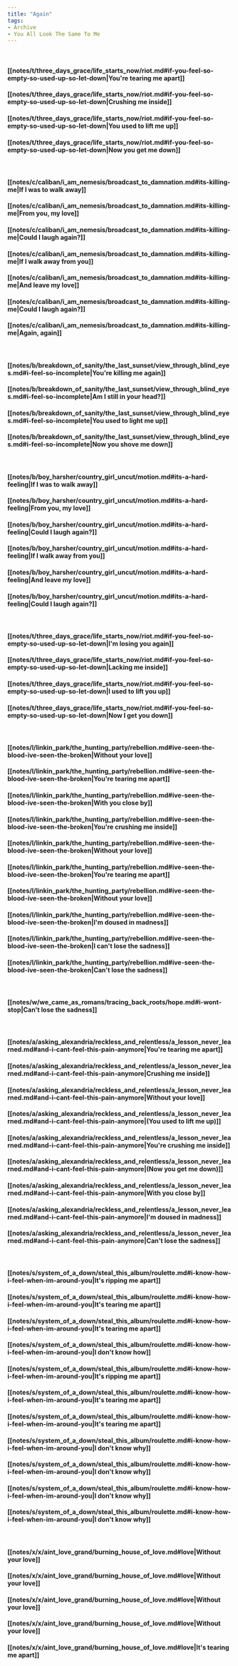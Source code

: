 ```yaml
---
title: "Again"
tags:
- Archive
- You All Look The Same To Me
---
```

&nbsp;
#### [[notes/t/three_days_grace/life_starts_now/riot.md#if-you-feel-so-empty-so-used-up-so-let-down|You're tearing me apart]]
#### [[notes/t/three_days_grace/life_starts_now/riot.md#if-you-feel-so-empty-so-used-up-so-let-down|Crushing me inside]]
#### [[notes/t/three_days_grace/life_starts_now/riot.md#if-you-feel-so-empty-so-used-up-so-let-down|You used to lift me up]]
#### [[notes/t/three_days_grace/life_starts_now/riot.md#if-you-feel-so-empty-so-used-up-so-let-down|Now you get me down]]
&nbsp;
#### [[notes/c/caliban/i_am_nemesis/broadcast_to_damnation.md#its-killing-me|If I was to walk away]]
#### [[notes/c/caliban/i_am_nemesis/broadcast_to_damnation.md#its-killing-me|From you, my love]]
#### [[notes/c/caliban/i_am_nemesis/broadcast_to_damnation.md#its-killing-me|Could I laugh again?]]
#### [[notes/c/caliban/i_am_nemesis/broadcast_to_damnation.md#its-killing-me|If I walk away from you]]
#### [[notes/c/caliban/i_am_nemesis/broadcast_to_damnation.md#its-killing-me|And leave my love]]
#### [[notes/c/caliban/i_am_nemesis/broadcast_to_damnation.md#its-killing-me|Could I laugh again?]]
#### [[notes/c/caliban/i_am_nemesis/broadcast_to_damnation.md#its-killing-me|Again, again]]
&nbsp;
#### [[notes/b/breakdown_of_sanity/the_last_sunset/view_through_blind_eyes.md#i-feel-so-incomplete|You're killing me again]]
#### [[notes/b/breakdown_of_sanity/the_last_sunset/view_through_blind_eyes.md#i-feel-so-incomplete|Am I still in your head?]]
#### [[notes/b/breakdown_of_sanity/the_last_sunset/view_through_blind_eyes.md#i-feel-so-incomplete|You used to light me up]]
#### [[notes/b/breakdown_of_sanity/the_last_sunset/view_through_blind_eyes.md#i-feel-so-incomplete|Now you shove me down]]
&nbsp;
#### [[notes/b/boy_harsher/country_girl_uncut/motion.md#its-a-hard-feeling|If I was to walk away]]
#### [[notes/b/boy_harsher/country_girl_uncut/motion.md#its-a-hard-feeling|From you, my love]]
#### [[notes/b/boy_harsher/country_girl_uncut/motion.md#its-a-hard-feeling|Could I laugh again?]]
#### [[notes/b/boy_harsher/country_girl_uncut/motion.md#its-a-hard-feeling|If I walk away from you]]
#### [[notes/b/boy_harsher/country_girl_uncut/motion.md#its-a-hard-feeling|And leave my love]]
#### [[notes/b/boy_harsher/country_girl_uncut/motion.md#its-a-hard-feeling|Could I laugh again?]]
&nbsp;
#### [[notes/t/three_days_grace/life_starts_now/riot.md#if-you-feel-so-empty-so-used-up-so-let-down|I'm losing you again]]
#### [[notes/t/three_days_grace/life_starts_now/riot.md#if-you-feel-so-empty-so-used-up-so-let-down|Lacking me inside]]
#### [[notes/t/three_days_grace/life_starts_now/riot.md#if-you-feel-so-empty-so-used-up-so-let-down|I used to lift you up]]
#### [[notes/t/three_days_grace/life_starts_now/riot.md#if-you-feel-so-empty-so-used-up-so-let-down|Now I get you down]]
&nbsp;
#### [[notes/l/linkin_park/the_hunting_party/rebellion.md#ive-seen-the-blood-ive-seen-the-broken|Without your love]]
#### [[notes/l/linkin_park/the_hunting_party/rebellion.md#ive-seen-the-blood-ive-seen-the-broken|You're tearing me apart]]
#### [[notes/l/linkin_park/the_hunting_party/rebellion.md#ive-seen-the-blood-ive-seen-the-broken|With you close by]]
#### [[notes/l/linkin_park/the_hunting_party/rebellion.md#ive-seen-the-blood-ive-seen-the-broken|You're crushing me inside]]
#### [[notes/l/linkin_park/the_hunting_party/rebellion.md#ive-seen-the-blood-ive-seen-the-broken|Without your love]]
#### [[notes/l/linkin_park/the_hunting_party/rebellion.md#ive-seen-the-blood-ive-seen-the-broken|You're tearing me apart]]
#### [[notes/l/linkin_park/the_hunting_party/rebellion.md#ive-seen-the-blood-ive-seen-the-broken|Without your love]]
#### [[notes/l/linkin_park/the_hunting_party/rebellion.md#ive-seen-the-blood-ive-seen-the-broken|I'm doused in madness]]
#### [[notes/l/linkin_park/the_hunting_party/rebellion.md#ive-seen-the-blood-ive-seen-the-broken|I can't lose the sadness]]
#### [[notes/l/linkin_park/the_hunting_party/rebellion.md#ive-seen-the-blood-ive-seen-the-broken|Can't lose the sadness]]
&nbsp;
#### [[notes/w/we_came_as_romans/tracing_back_roots/hope.md#i-wont-stop|Can't lose the sadness]]
&nbsp;
#### [[notes/a/asking_alexandria/reckless_and_relentless/a_lesson_never_learned.md#and-i-cant-feel-this-pain-anymore|You're tearing me apart]]
#### [[notes/a/asking_alexandria/reckless_and_relentless/a_lesson_never_learned.md#and-i-cant-feel-this-pain-anymore|Crushing me inside]]
#### [[notes/a/asking_alexandria/reckless_and_relentless/a_lesson_never_learned.md#and-i-cant-feel-this-pain-anymore|Without your love]]
#### [[notes/a/asking_alexandria/reckless_and_relentless/a_lesson_never_learned.md#and-i-cant-feel-this-pain-anymore|(You used to lift me up)]]
#### [[notes/a/asking_alexandria/reckless_and_relentless/a_lesson_never_learned.md#and-i-cant-feel-this-pain-anymore|You're crushing me inside]]
#### [[notes/a/asking_alexandria/reckless_and_relentless/a_lesson_never_learned.md#and-i-cant-feel-this-pain-anymore|(Now you get me down)]]
#### [[notes/a/asking_alexandria/reckless_and_relentless/a_lesson_never_learned.md#and-i-cant-feel-this-pain-anymore|With you close by]]
#### [[notes/a/asking_alexandria/reckless_and_relentless/a_lesson_never_learned.md#and-i-cant-feel-this-pain-anymore|I'm doused in madness]]
#### [[notes/a/asking_alexandria/reckless_and_relentless/a_lesson_never_learned.md#and-i-cant-feel-this-pain-anymore|Can't lose the sadness]]
&nbsp;
#### [[notes/s/system_of_a_down/steal_this_album/roulette.md#i-know-how-i-feel-when-im-around-you|It's ripping me apart]]
#### [[notes/s/system_of_a_down/steal_this_album/roulette.md#i-know-how-i-feel-when-im-around-you|It's tearing me apart]]
#### [[notes/s/system_of_a_down/steal_this_album/roulette.md#i-know-how-i-feel-when-im-around-you|It's tearing me apart]]
#### [[notes/s/system_of_a_down/steal_this_album/roulette.md#i-know-how-i-feel-when-im-around-you|I don't know how]]
#### [[notes/s/system_of_a_down/steal_this_album/roulette.md#i-know-how-i-feel-when-im-around-you|It's ripping me apart]]
#### [[notes/s/system_of_a_down/steal_this_album/roulette.md#i-know-how-i-feel-when-im-around-you|It's tearing me apart]]
#### [[notes/s/system_of_a_down/steal_this_album/roulette.md#i-know-how-i-feel-when-im-around-you|It's tearing me apart]]
#### [[notes/s/system_of_a_down/steal_this_album/roulette.md#i-know-how-i-feel-when-im-around-you|I don't know why]]
#### [[notes/s/system_of_a_down/steal_this_album/roulette.md#i-know-how-i-feel-when-im-around-you|I don't know why]]
#### [[notes/s/system_of_a_down/steal_this_album/roulette.md#i-know-how-i-feel-when-im-around-you|I don't know why]]
#### [[notes/s/system_of_a_down/steal_this_album/roulette.md#i-know-how-i-feel-when-im-around-you|I don't know why]]
&nbsp;
#### [[notes/x/x/aint_love_grand/burning_house_of_love.md#love|Without your love]]
#### [[notes/x/x/aint_love_grand/burning_house_of_love.md#love|Without your love]]
#### [[notes/x/x/aint_love_grand/burning_house_of_love.md#love|Without your love]]
#### [[notes/x/x/aint_love_grand/burning_house_of_love.md#love|Without your love]]
#### [[notes/x/x/aint_love_grand/burning_house_of_love.md#love|It's tearing me apart]]
